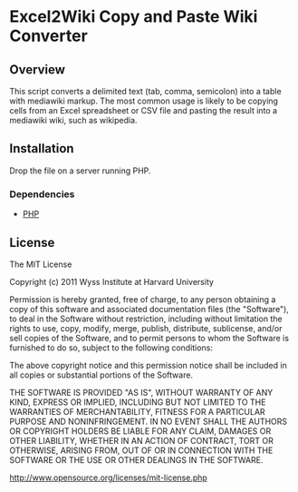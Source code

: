 # Excel2Wiki Copy and Paste Wiki Converter

## Overview

This script converts a delimited text (tab, comma, semicolon) into a table with mediawiki markup.
The most common usage is likely to be copying cells from an Excel spreadsheet or CSV file
and pasting the result into a mediawiki wiki, such as wikipedia.

## Installation

Drop the file on a server running PHP.

### Dependencies

* [PHP](http://www.php.net/)

## License

The MIT License

Copyright (c) 2011 Wyss Institute at Harvard University

Permission is hereby granted, free of charge, to any person obtaining a copy
of this software and associated documentation files (the "Software"), to deal
in the Software without restriction, including without limitation the rights
to use, copy, modify, merge, publish, distribute, sublicense, and/or sell
copies of the Software, and to permit persons to whom the Software is
furnished to do so, subject to the following conditions:

The above copyright notice and this permission notice shall be included in
all copies or substantial portions of the Software.

THE SOFTWARE IS PROVIDED "AS IS", WITHOUT WARRANTY OF ANY KIND, EXPRESS OR
IMPLIED, INCLUDING BUT NOT LIMITED TO THE WARRANTIES OF MERCHANTABILITY,
FITNESS FOR A PARTICULAR PURPOSE AND NONINFRINGEMENT. IN NO EVENT SHALL THE
AUTHORS OR COPYRIGHT HOLDERS BE LIABLE FOR ANY CLAIM, DAMAGES OR OTHER
LIABILITY, WHETHER IN AN ACTION OF CONTRACT, TORT OR OTHERWISE, ARISING FROM,
OUT OF OR IN CONNECTION WITH THE SOFTWARE OR THE USE OR OTHER DEALINGS IN
THE SOFTWARE.

http://www.opensource.org/licenses/mit-license.php
